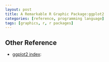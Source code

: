 ```yaml
---
layout: post
title: A Remarkable R Graphic Package:ggplot2
categories: [reference, programming language]
tags: [graphics, r, r packages]
---
```


## Other Reference
- [ggplot2 index](http://docs.ggplot2.org/current/index.html):
